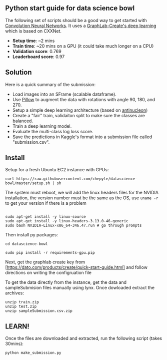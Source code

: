 Python start guide for data science bowl
----------------------------------------

The following set of scripts should be a good way to get started with
[Convolution Neural
Networks](http://en.wikipedia.org/wiki/Convolutional_neural_network).  It uses
a [GraphLab-Create's deep
learning](https://dato.com/learn/userguide/#neural-net-classifier) which is
based on CXXNet. 

* **Setup time**: ~2 mins
* **Train time**: ~20 mins on a GPU (it could take much longer on a CPU)
* **Validation score**: 0.769
* **Leaderboard score**: 0.97


Solution
--------

Here is a quick summary of the submission:

* Load images into an SFrame (scalable dataframe).
* Use [Pillow](https://pypi.python.org/pypi/Pillow/) to augment the data with
  rotations with angle 90, 180, and 270.
* Setup a simple deep learning architecture (based on
  [antinucleon](https://github.com/antinucleon/cxxnet/blob/master/example/kaggle_bowl/bowl.conf]))
* Create a "fair" train, validaiton split to make sure the classes are balanced.
* Train a deep learning model.
* Evaluate the multi-class log loss score.
* Save the predictions in Kaggle's format into a submission file called "submission.csv".


Install
-------
Setup for a fresh Ubuntu EC2 instance with GPUs:
```
curl https://raw.githubusercontent.com/chepyle/datascience-bowl/master/setup.sh | sh

```
The system must reboot, we will add the linux headers files for the NVIDIA installation, the version number must be the same as the OS, use `uname -r` to get your version if there is a problem

```

sudo apt-get install -y linux-source
sudo apt-get install -y linux-headers-3.13.0-46-generic 
sudo bash NVIDIA-Linux-x86_64-346.47.run # go through prompts

```

Then install py packages:

```
cd datascience-bowl

sudo pip install -r requirements-gpu.pip
```
Next, get the  graphlab create key from [https://dato.com/products/create/quick-start-guide.html] and follow directions on writing the configruation file 

To get the data directly from the instance, get the data and sampleSubmision files manually using lynx. Once dowloaded extract the archives:

```
unzip train.zip
unzip test.zip
unzip sampleSubmission.csv.zip
```

LEARN!
------

Once the files are downloaded and extracted, run the following script (takes 30mins):

```
python make_submission.py
```


